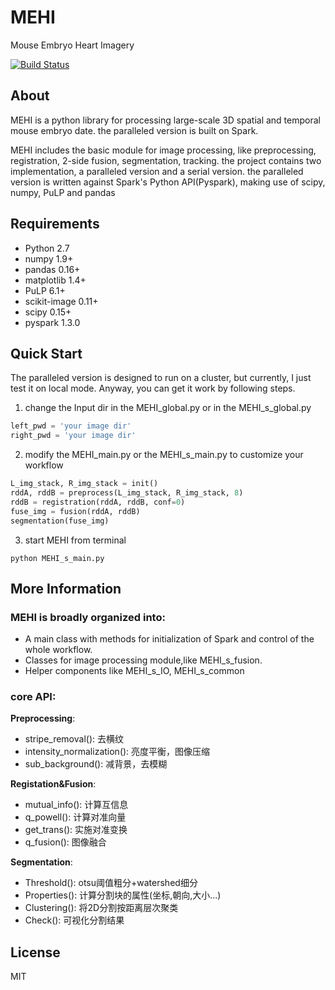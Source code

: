 # MEHI

Mouse Embryo Heart Imagery 
   
[![Build Status](https://travis-ci.org/septicmk/MEHI.svg)](https://travis-ci.org/septicmk/MEHI)

## About

MEHI is a python library for processing large-scale 3D spatial and temporal mouse embryo date. the paralleled version is built on Spark.

MEHI includes the basic module for image processing, like preprocessing, registration, 2-side fusion, segmentation, tracking. the project contains two implementation, a paralleled version and a serial version. the paralleled version is written against Spark's Python API(Pyspark), making use of scipy, numpy, PuLP and pandas

## Requirements

 - Python 2.7
 - numpy 1.9+
 - pandas 0.16+
 - matplotlib 1.4+
 - PuLP 6.1+
 - scikit-image 0.11+
 - scipy 0.15+
 - pyspark 1.3.0

## Quick Start

The paralleled version is designed to run on a cluster, but currently, I just test it on local mode. Anyway, you can get it work by following steps.
1) change the Input dir in the MEHI\_global.py or in the MEHI\_s\_global.py
```python
left_pwd = 'your image dir'
right_pwd = 'your image dir'
```
2) modify the MEHI\_main.py or the MEHI\_s\_main.py to customize your workflow
```python
L_img_stack, R_img_stack = init()
rddA, rddB = preprocess(L_img_stack, R_img_stack, 8)
rddB = registration(rddA, rddB, conf=0)
fuse_img = fusion(rddA, rddB)
segmentation(fuse_img)
```
3) start MEHI from terminal
```shell
python MEHI_s_main.py 
```

## More Information

### MEHI is broadly organized into:

- A main class with methods for initialization of Spark and control of the whole workflow.
- Classes for image processing module,like MEHI\_s\_fusion.
- Helper components like MEHI\_s\_IO, MEHI\_s\_common

### core API:

__Preprocessing__:  
- stripe\_removal(): 去横纹
- intensity\_normalization(): 亮度平衡，图像压缩
- sub\_background(): 减背景，去模糊  

__Registation&Fusion__:  
- mutual\_info(): 计算互信息
- q\_powell(): 计算对准向量
- get\_trans(): 实施对准变换
- q\_fusion(): 图像融合  

__Segmentation__:  
- Threshold(): otsu阈值粗分+watershed细分
- Properties(): 计算分割块的属性(坐标,朝向,大小...)
- Clustering(): 将2D分割按距离层次聚类
- Check(): 可视化分割结果  

## License
MIT
